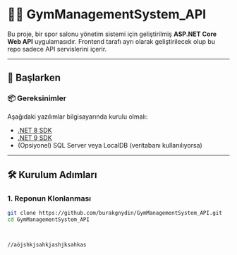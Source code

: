  # 🏋️‍♂️ GymManagementSystem_API

Bu proje, bir spor salonu yönetim sistemi için geliştirilmiş **ASP.NET Core Web API** uygulamasıdır. Frontend tarafı ayrı olarak geliştirilecek olup bu repo sadece API servislerini içerir.

---

## 🚀 Başlarken

### 📦 Gereksinimler

Aşağıdaki yazılımlar bilgisayarında kurulu olmalı:

- [.NET 8 SDK](https://dotnet.microsoft.com/en-us/download/dotnet/8.0)
- [.NET 9 SDK](https://dotnet.microsoft.com/en-us/download/dotnet/9.0)
- (Opsiyonel) SQL Server veya LocalDB (veritabanı kullanılıyorsa)

---

## 🛠️ Kurulum Adımları

### 1. Reponun Klonlanması

```bash
git clone https://github.com/burakgnydin/GymManagementSystem_API.git
cd GymManagementSystem_API



//aöjshkjsahkjashjksahkas

